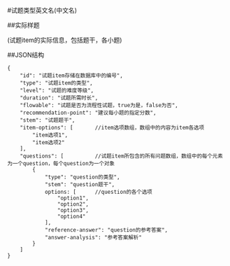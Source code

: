 #试题类型英文名(中文名)

##实际样题

(试题item的实际信息，包括题干，各小题)

##JSON结构

	{
		"id": "试题item存储在数据库中的编号",						
		"type": "试题item的类型",			
		"level": "试题的难度等级",						
		"duration": "试题所需时长",					
		"flowable": "试题是否为流程性试题，true为是，false为否",				
		"recommendation-point": "建议每小题的指定分数",		
		"stem": "试题题干",
		"item-options": [ 		//item选项数组，数组中的内容为item各选项
			"item选项1",			
			"item选项2"
		],
		"questions": [			//试题item所包含的所有问题数组，数组中的每个元素为一个question，每个question为一个对象
			{
				"type": "question的类型",			
				"stem": "question题干",			
				options: [		//question的各个选项
					"option1",
					"option2",
					"option3",
					"option4"
				],
				"reference-answer": "question的参考答案",		
				"answer-analysis": "参考答案解析"
			}
		]
	}
